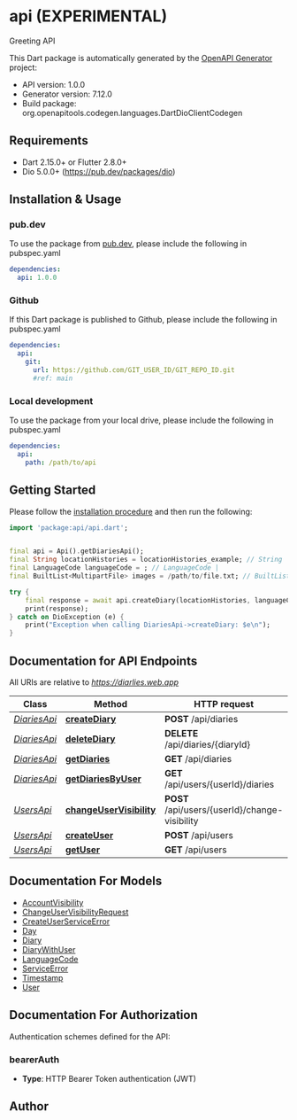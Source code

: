 # api (EXPERIMENTAL)
Greeting API

This Dart package is automatically generated by the [OpenAPI Generator](https://openapi-generator.tech) project:

- API version: 1.0.0
- Generator version: 7.12.0
- Build package: org.openapitools.codegen.languages.DartDioClientCodegen

## Requirements

* Dart 2.15.0+ or Flutter 2.8.0+
* Dio 5.0.0+ (https://pub.dev/packages/dio)

## Installation & Usage

### pub.dev
To use the package from [pub.dev](https://pub.dev), please include the following in pubspec.yaml
```yaml
dependencies:
  api: 1.0.0
```

### Github
If this Dart package is published to Github, please include the following in pubspec.yaml
```yaml
dependencies:
  api:
    git:
      url: https://github.com/GIT_USER_ID/GIT_REPO_ID.git
      #ref: main
```

### Local development
To use the package from your local drive, please include the following in pubspec.yaml
```yaml
dependencies:
  api:
    path: /path/to/api
```

## Getting Started

Please follow the [installation procedure](#installation--usage) and then run the following:

```dart
import 'package:api/api.dart';


final api = Api().getDiariesApi();
final String locationHistories = locationHistories_example; // String | Location histories for diary generation
final LanguageCode languageCode = ; // LanguageCode | 
final BuiltList<MultipartFile> images = /path/to/file.txt; // BuiltList<MultipartFile> | 

try {
    final response = await api.createDiary(locationHistories, languageCode, images);
    print(response);
} catch on DioException (e) {
    print("Exception when calling DiariesApi->createDiary: $e\n");
}

```

## Documentation for API Endpoints

All URIs are relative to *https://diarlies.web.app*

Class | Method | HTTP request | Description
------------ | ------------- | ------------- | -------------
[*DiariesApi*](doc/DiariesApi.md) | [**createDiary**](doc/DiariesApi.md#creatediary) | **POST** /api/diaries | 
[*DiariesApi*](doc/DiariesApi.md) | [**deleteDiary**](doc/DiariesApi.md#deletediary) | **DELETE** /api/diaries/{diaryId} | 
[*DiariesApi*](doc/DiariesApi.md) | [**getDiaries**](doc/DiariesApi.md#getdiaries) | **GET** /api/diaries | 
[*DiariesApi*](doc/DiariesApi.md) | [**getDiariesByUser**](doc/DiariesApi.md#getdiariesbyuser) | **GET** /api/users/{userId}/diaries | 
[*UsersApi*](doc/UsersApi.md) | [**changeUserVisibility**](doc/UsersApi.md#changeuservisibility) | **POST** /api/users/{userId}/change-visibility | 
[*UsersApi*](doc/UsersApi.md) | [**createUser**](doc/UsersApi.md#createuser) | **POST** /api/users | 
[*UsersApi*](doc/UsersApi.md) | [**getUser**](doc/UsersApi.md#getuser) | **GET** /api/users | 


## Documentation For Models

 - [AccountVisibility](doc/AccountVisibility.md)
 - [ChangeUserVisibilityRequest](doc/ChangeUserVisibilityRequest.md)
 - [CreateUserServiceError](doc/CreateUserServiceError.md)
 - [Day](doc/Day.md)
 - [Diary](doc/Diary.md)
 - [DiaryWithUser](doc/DiaryWithUser.md)
 - [LanguageCode](doc/LanguageCode.md)
 - [ServiceError](doc/ServiceError.md)
 - [Timestamp](doc/Timestamp.md)
 - [User](doc/User.md)


## Documentation For Authorization


Authentication schemes defined for the API:
### bearerAuth

- **Type**: HTTP Bearer Token authentication (JWT)


## Author



